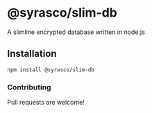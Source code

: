 # @syrasco/slim-db
A slimline encrypted database written in node.js

## Installation
```
npm install @syrasco/slim-db
```

### Contributing

Pull requests are welcome!